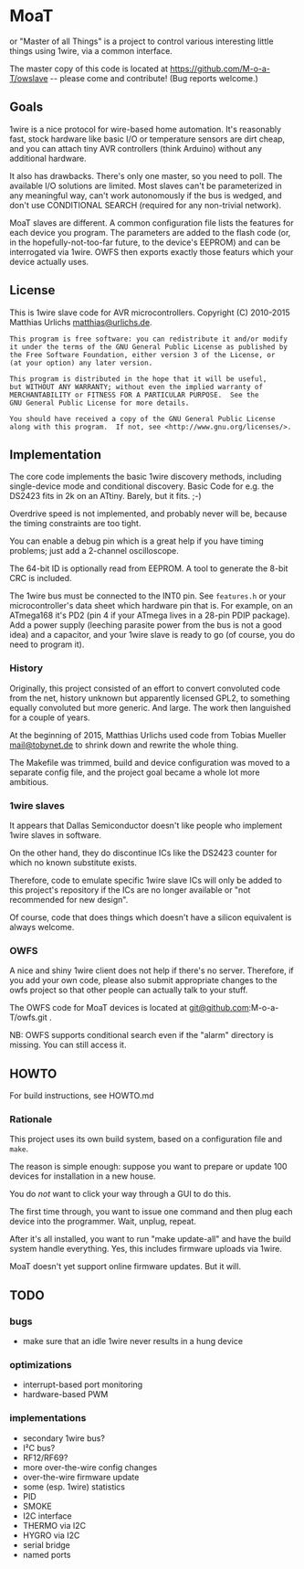 # MoaT

or "Master of all Things" is a project to control various interesting
little things using 1wire, via a common interface.

The master copy of this code is located at https://github.com/M-o-a-T/owslave --
please come and contribute! (Bug reports welcome.)

## Goals

1wire is a nice protocol for wire-based home automation. It's reasonably
fast, stock hardware like basic I/O or temperature sensors are dirt cheap,
and you can attach tiny AVR controllers (think Arduino) without any
additional hardware.

It also has drawbacks. There's only one master, so you need to poll.
The available I/O solutions are limited. Most slaves can't be parameterized
in any meaningful way, can't work autonomously if the bus is wedged, and
don't use CONDITIONAL SEARCH (required for any non-trivial network).

MoaT slaves are different. A common configuration file lists the features
for each device you program. The parameters are added to the flash code
(or, in the hopefully-not-too-far future, to the device's EEPROM) and can
be interrogated via 1wire. OWFS then exports exactly those featurs which
your device actually uses.

## License

This is 1wire slave code for AVR microcontrollers.
Copyright (C) 2010-2015 Matthias Urlichs <matthias@urlichs.de>.


    This program is free software: you can redistribute it and/or modify
    it under the terms of the GNU General Public License as published by
    the Free Software Foundation, either version 3 of the License, or
    (at your option) any later version.

    This program is distributed in the hope that it will be useful,
    but WITHOUT ANY WARRANTY; without even the implied warranty of
    MERCHANTABILITY or FITNESS FOR A PARTICULAR PURPOSE.  See the
    GNU General Public License for more details.

    You should have received a copy of the GNU General Public License
    along with this program.  If not, see <http://www.gnu.org/licenses/>.

## Implementation

The core code implements the basic 1wire discovery methods, including
single-device mode and conditional discovery.
Basic Code for e.g. the DS2423 fits in 2k on an ATtiny.
Barely, but it fits. ;-)

Overdrive speed is not implemented, and probably never will be,
because the timing constraints are too tight.

You can enable a debug pin which is a great help if you have timing
problems; just add a 2-channel oscilloscope.

The 64-bit ID is optionally read from EEPROM. A tool to generate the
8-bit CRC is included.

The 1wire bus must be connected to the INT0 pin. See `features.h` or your
microcontroller's data sheet which hardware pin that is. For example, on an
ATmega168 it's PD2 (pin 4 if your ATmega lives in a 28-pin PDIP package).
Add a power supply (leeching parasite power from the bus is not a good
idea) and a capacitor, and your 1wire slave is ready to go (of course, you
do need to program it).

### History

Originally, this project consisted of an effort to convert convoluted code
from the net, history unknown but apparently licensed GPL2, to something
equally convoluted but more generic. And large. The work then languished
for a couple of years.

At the beginning of 2015, Matthias Urlichs used code from Tobias Mueller
<mail@tobynet.de> to shrink down and rewrite the whole thing.

The Makefile was trimmed, build and device configuration was moved to a
separate config file, and the project goal became a whole lot more
ambitious.

### 1wire slaves

It appears that Dallas Semiconductor doesn't like people who
implement 1wire slaves in software.

On the other hand, they do discontinue ICs like the DS2423 counter
for which no known substitute exists.

Therefore, code to emulate specific 1wire slave ICs will only be added to
this project's repository if the ICs are no longer available or "not
recommended for new design".

Of course, code that does things which doesn't have a silicon equivalent is
always welcome.

### OWFS

A nice and shiny 1wire client does not help if there's no server.
Therefore, if you add your own code, please also submit
appropriate changes to the owfs project so that other people 
can actually talk to your stuff.

The OWFS code for MoaT devices is located at
git@github.com:M-o-a-T/owfs.git .

NB: OWFS supports conditional search even if the "alarm" directory is
missing. You can still access it.

## HOWTO

For build instructions, see HOWTO.md

### Rationale

This project uses its own build system, based on a configuration file and
`make`.

The reason is simple enough: suppose you want to prepare or update 100
devices for installation in a new house.

You do *not* want to click your way through a GUI to do this.

The first time through, you want to issue one command and then plug each
device into the programmer. Wait, unplug, repeat.

After it's all installed, you want to run "make update-all" and have the
build system handle everything. Yes, this includes firmware uploads via
1wire.

MoaT doesn't yet support online firmware updates. But it will.

## TODO

### bugs

* make sure that an idle 1wire never results in a hung device

### optimizations

* interrupt-based port monitoring
* hardware-based PWM

### implementations

* secondary 1wire bus?
* I²C bus?
* RF12/RF69?
* more over-the-wire config changes
* over-the-wire firmware update
* some (esp. 1wire) statistics
* PID
* SMOKE
* I2C interface
* THERMO via I2C
* HYGRO via I2C
* serial bridge
* named ports

